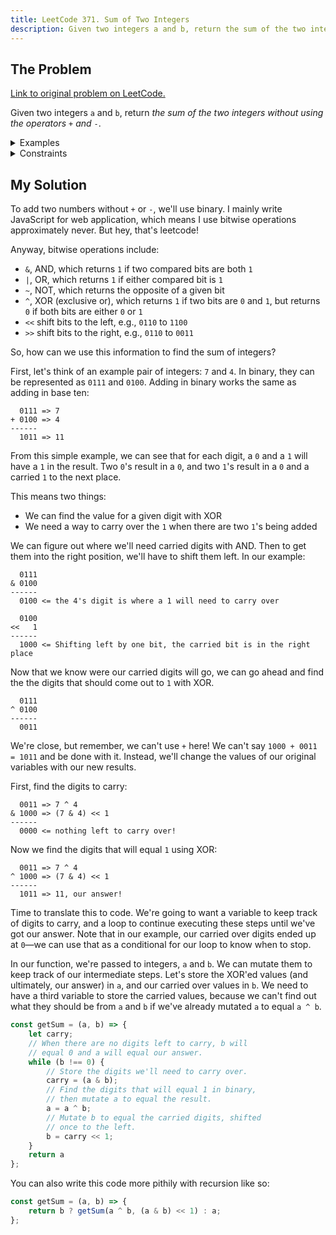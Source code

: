 ```yaml
---
title: LeetCode 371. Sum of Two Integers
description: Given two integers a and b, return the sum of the two integers without using the operators + and -.
---
```


## The Problem

[Link to original problem on LeetCode.](https://leetcode.com/problems/sum-of-two-integers/)

Given two integers `a` and `b`, return _the sum of the two integers without using the operators_ `+` _and_ `-`.

<details>
<summary>Examples</summary>

Example 1:

```
Input: a = 1, b = 2
Output: 3
```

Example 2:

```
Input: a = 2, b = 3
Output: 5
```
</details>

<details>
<summary>Constraints</summary>

- -1000 <= `a, b` <= 1000
</details>

## My Solution

To add two numbers without `+` or `-`, we'll use binary. I mainly write JavaScript for web application, which means I use bitwise operations approximately never. But hey, that's leetcode!

Anyway, bitwise operations include:
- `&`, AND, which returns `1` if two compared bits are both `1`
- `|`, OR, which returns `1` if either compared bit is `1`
- `~`, NOT, which returns the opposite of a given bit
- `^`, XOR (exclusive or), which returns `1` if two bits are `0` and `1`, but returns `0` if both bits are either `0` or `1`
- `<<` shift bits to the left, e.g., `0110` to `1100`
- `>>` shift bits to the right, e.g., `0110` to `0011`

So, how can we use this information to find the sum of integers?

First, let's think of an example pair of integers: `7` and `4`. In binary, they can be represented as `0111` and `0100`. Adding in binary works the same as adding in base ten:

```
  0111 => 7
+ 0100 => 4
------
  1011 => 11
```

From this simple example, we can see that for each digit, a `0` and a `1` will have a `1` in the result. Two `0`'s result in a `0`, and two `1`'s result in a `0` and a carried `1` to the next place.

This means two things:
- We can find the value for a given digit with XOR
- We need a way to carry over the `1` when there are two `1`'s being added

We can figure out where we'll need carried digits with AND. Then to get them into the right position, we'll have to shift them left. In our example:

```
  0111
& 0100
------
  0100 <= the 4's digit is where a 1 will need to carry over

  0100
<<   1
------
  1000 <= Shifting left by one bit, the carried bit is in the right place
```

Now that we know were our carried digits will go, we can go ahead and find the the digits that should come out to `1` with XOR.

```
  0111
^ 0100
------
  0011
```

We're close, but remember, we can't use `+` here! We can't say `1000 + 0011 = 1011` and be done with it. Instead, we'll change the values of our original variables with our new results.

First, find the digits to carry:

```
  0011 => 7 ^ 4
& 1000 => (7 & 4) << 1
------
  0000 <= nothing left to carry over!
```

Now we find the digits that will equal `1` using XOR:

```
  0011 => 7 ^ 4
^ 1000 => (7 & 4) << 1
------
  1011 => 11, our answer!
```

Time to translate this to code. We're going to want a variable to keep track of digits to carry, and a loop to continue executing these steps until we've got our answer. Note that in our example, our carried over digits ended up at `0`—we can use that as a conditional for our loop to know when to stop.

In our function, we're passed to integers, `a` and `b`. We can mutate them to keep track of our intermediate steps. Let's store the XOR'ed values (and ultimately, our answer) in `a`, and our carried over values in `b`. We need to have a third variable to store the carried values, because we can't find out what they should be from `a` and `b` if we've already mutated `a` to equal `a ^ b`.

```javascript
const getSum = (a, b) => {
	let carry;
	// When there are no digits left to carry, b will
	// equal 0 and a will equal our answer.
	while (b !== 0) {
		// Store the digits we'll need to carry over.
		carry = (a & b);
		// Find the digits that will equal 1 in binary,
		// then mutate a to equal the result.
		a = a ^ b;
		// Mutate b to equal the carried digits, shifted
		// once to the left.
		b = carry << 1;
	}
	return a
};
```

You can also write this code more pithily with recursion like so:

```javascript
const getSum = (a, b) => {
	return b ? getSum(a ^ b, (a & b) << 1) : a;
};
```

